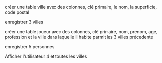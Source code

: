 créer une table ville avec des colonnes, clé primaire, le nom, la superficie, code postal

enregistrer 3 villes


créer une table joueur avec des colonnes, clé primaire, nom, prenom, age, profession et la ville dans laquelle il habite parmit les 3 villes précedente

enregistrer 5 personnes

Afficher l'utilisateur 4 et toutes les villes